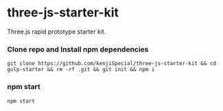 # three-js-starter-kit

Three.js rapid prototype starter kit.

### Clone repo and Install npm dependencies

```
git clone https://github.com/kenjiSpecial/three-js-starter-kit && cd gulp-starter && rm -rf .git && git init && npm i
```

### npm start

```
npm start
```

